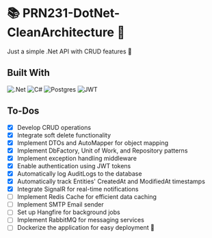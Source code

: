 # 📚 PRN231-DotNet-CleanArchitecture 🚀
Just a simple .Net API with CRUD features 🥲
## Built With
![.Net](https://img.shields.io/badge/.NET-5C2D91?style=for-the-badge&logo=.net&logoColor=white)
![C#](https://img.shields.io/badge/c%23-%23239120.svg?style=for-the-badge&logo=csharp&logoColor=white)
![Postgres](https://img.shields.io/badge/postgres-%23316192.svg?style=for-the-badge&logo=postgresql&logoColor=white)
![JWT](https://img.shields.io/badge/JWT-black?style=for-the-badge&logo=JSON%20web%20tokens)
## To-Dos
- [x] Develop CRUD operations
- [x] Integrate soft delete functionality
- [x] Implement DTOs and AutoMapper for object mapping
- [x] Implement DbFactory, Unit of Work, and Repository patterns
- [x] Implement exception handling middleware
- [x] Enable authentication using JWT tokens
- [x] Automatically log AuditLogs to the database
- [x] Automatically track Entities' CreatedAt and ModifiedAt timestamps
- [x] Integrate SignalR for real-time notifications
- [ ] Implement Redis Cache for efficient data caching
- [ ] Implement SMTP Email sender
- [ ] Set up Hangfire for background jobs
- [ ] Implement RabbitMQ for messaging services
- [ ] Dockerize the application for easy deployment 🐳
